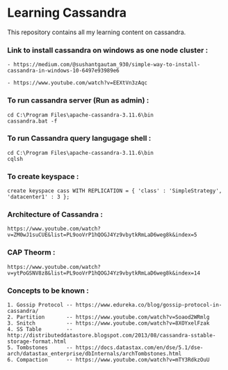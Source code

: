 # Learning Cassandra
This repository contains all my learning content on cassandra.

### Link to install cassandra on windows as one node cluster :

    - https://medium.com/@sushantgautam_930/simple-way-to-install-cassandra-in-windows-10-6497e93989e6

    - https://www.youtube.com/watch?v=EEXtVn3zAqc


### To run cassandra server (Run as admin) :

    cd C:\Program Files\apache-cassandra-3.11.6\bin
    cassandra.bat -f

### To run Cassandra query langugage shell :

    cd C:\Program Files\apache-cassandra-3.11.6\bin
    cqlsh

### To create keyspace :

    create keyspace cass WITH REPLICATION = { 'class' : 'SimpleStrategy', 'datacenter1' : 3 };

### Architecture of Cassandra :
    https://www.youtube.com/watch?v=ZM0wJ1suCUE&list=PL9ooVrP1hQOGJ4Yz9vbytkRmLaD6weg8k&index=5

### CAP Theorm :

    https://www.youtube.com/watch?v=ytPoGSNV8z8&list=PL9ooVrP1hQOGJ4Yz9vbytkRmLaD6weg8k&index=14

### Concepts to be known :

    1. Gossip Protocol -- https://www.edureka.co/blog/gossip-protocol-in-cassandra/
    2. Partition       -- https://www.youtube.com/watch?v=Soaod2WRmlg
    3. Snitch          -- https://www.youtube.com/watch?v=8XOYxelFzak 
    4. SS Table        -- http://distributeddatastore.blogspot.com/2013/08/cassandra-sstable-storage-format.html
    5. Tombstones      -- https://docs.datastax.com/en/dse/5.1/dse-arch/datastax_enterprise/dbInternals/archTombstones.html
    6. Compaction      -- https://www.youtube.com/watch?v=mTY3RdkzOuU


